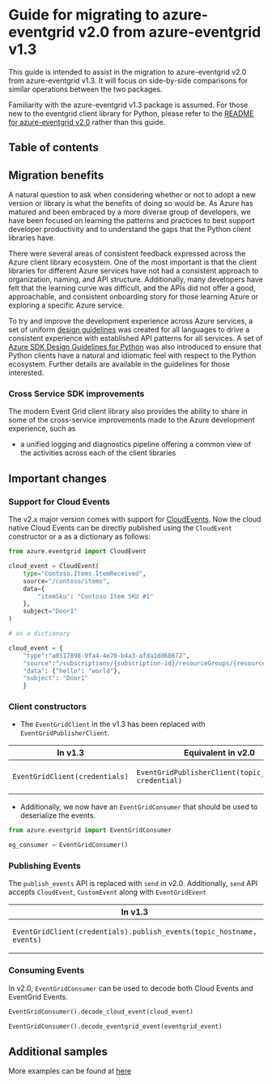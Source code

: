 # Guide for migrating to azure-eventgrid v2.0 from azure-eventgrid v1.3

This guide is intended to assist in the migration to azure-eventgrid v2.0 from azure-eventgrid v1.3. It will focus on side-by-side comparisons for similar operations between the two packages.

Familiarity with the azure-eventgrid v1.3 package is assumed. For those new to the eventgrid client library for Python, please refer to the [README for azure-eventgrid v2.0](https://github.com/Azure/azure-sdk-for-python/blob/master/sdk/eventgrid/azure-eventgrid/README.md) rather than this guide.

## Table of contents

## Migration benefits

A natural question to ask when considering whether or not to adopt a new version or library is what the benefits of doing so would be. As Azure has matured and been embraced by a more diverse group of developers, we have been focused on learning the patterns and practices to best support developer productivity and to understand the gaps that the Python client libraries have.

There were several areas of consistent feedback expressed across the Azure client library ecosystem. One of the most important is that the client libraries for different Azure services have not had a consistent approach to organization, naming, and API structure. Additionally, many developers have felt that the learning curve was difficult, and the APIs did not offer a good, approachable, and consistent onboarding story for those learning Azure or exploring a specific Azure service.

To try and improve the development experience across Azure services, a set of uniform [design guidelines](https://azure.github.io/azure-sdk/general_introduction.html) was created for all languages to drive a consistent experience with established API patterns for all services. A set of [Azure SDK Design Guidelines for Python](https://azure.github.io/azure-sdk/python_introduction.html#design-principles) was also introduced to ensure that Python clients have a natural and idiomatic feel with respect to the Python ecosystem. Further details are available in the guidelines for those interested.

### Cross Service SDK improvements

The modern Event Grid client library also provides the ability to share in some of the cross-service improvements made to the Azure development experience, such as 
- a unified logging and diagnostics pipeline offering a common view of the activities across each of the client libraries

## Important changes

### Support for Cloud Events

The v2.x major version comes with support for [CloudEvents](https://github.com/cloudevents/spec). Now the cloud native Cloud Events can be directly published using the `CloudEvent` constructor or a as a dictionary as follows:

```Python
from azure.eventgrid import CloudEvent

cloud_event = CloudEvent(
    type="Contoso.Items.ItemReceived",
    source="/contoso/items",
    data={
        "itemSku": "Contoso Item SKU #1"
    },
    subject="Door1"
)

# as a dictionary

cloud_event = {
    "type":"a0517898-9fa4-4e70-b4a3-afda1dd68672",
    "source":"/subscriptions/{subscription-id}/resourceGroups/{resource-group}/providers/Microsoft.Storage/storageAccounts/{storage-account}",
    "data": {"hello": "world"},
    "subject": "Door1"
    }
```

### Client constructors

* The `EventGridClient` in the v1.3 has been replaced with `EventGridPublisherClient`.

| In v1.3 | Equivalent in v2.0 | Sample |
|---|---|---|
|`EventGridClient(credentials)`|`EventGridPublisherClient(topic_hostname, credential)`|[Sample for client construction](https://github.com/Azure/azure-sdk-for-python/blob/master/sdk/eventgrid/azure-eventgrid/samples/champion_scenarios/cs5_publish_events_using_cloud_events_1.0_schema.py)|

* Additionally, we now have an `EventGridConsumer` that should be used to deserialize the events.

```Python
from azure.eventgrid import EventGridConsumer

eg_consumer = EventGridConsumer()
```

### Publishing Events

The `publish_events` API is replaced with `send` in v2.0. Additionally, `send` API accepts `CloudEvent`, `CustomEvent` along with `EventGridEvent`

| In v1.3 | Equivalent in v2.0 | Sample |
|---|---|---|
|`EventGridClient(credentials).publish_events(topic_hostname, events)`|`EventGridPublisherClient(topic_hostname, credential).send(events)`|[Sample for client construction](https://github.com/Azure/azure-sdk-for-python/blob/master/sdk/eventgrid/azure-eventgrid/samples/champion_scenarios/cs5_publish_events_using_cloud_events_1.0_schema.py)|

### Consuming Events

In v2.0, `EventGridConsumer` can be used to decode both Cloud Events and EventGrid Events.

```Python
EventGridConsumer().decode_cloud_event(cloud_event)

EventGridConsumer().decode_eventgrid_event(eventgrid_event)
```

## Additional samples

More examples can be found at [here](https://github.com/Azure/azure-sdk-for-python/tree/master/sdk/eventgrid/azure-eventgrid/samples)
